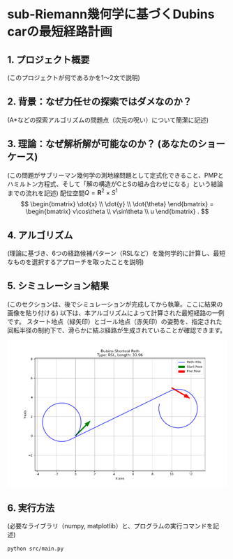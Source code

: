 # sub-Riemann幾何学に基づくDubins carの最短経路計画

## 1. プロジェクト概要
(このプロジェクトが何であるかを1〜2文で説明)

## 2. 背景：なぜ力任せの探索ではダメなのか？
(A*などの探索アルゴリズムの問題点（次元の呪い）について簡潔に記述)

## 3. 理論：なぜ解析解が可能なのか？ (あなたのショーケース)
(この問題がサブリーマン幾何学の測地線問題として定式化できること、PMPとハミルトン方程式、そして「解の構造がCとSの組み合わせになる」という結論までの流れを記述)
配位空間$Q = \mathbf{R}^{2} \times S^{1}$
$$
    \begin{bmatrix}
        \dot{x} \\
        \dot{y} \\
        \dot{\theta}
    \end{bmatrix}
    =
    \begin{bmatrix}
        v\cos\theta \\
        v\sin\theta \\
        u
    \end{bmatrix}
    .
$$

## 4. アルゴリズム
(理論に基づき、6つの経路候補パターン（RSLなど）を幾何学的に計算し、最短なものを選択するアプローチを取ったことを説明)

## 5. シミュレーション結果
(このセクションは、後でシミュレーションが完成してから執筆。ここに結果の画像を貼り付ける)
以下は、本アルゴリズムによって計算された最短経路の一例です。
スタート地点（緑矢印）とゴール地点（赤矢印）の姿勢を、指定された回転半径の制約下で、滑らかに結ぶ経路が生成されていることが確認できます。

![Dubins Path Result](./images/result_path_1.png)

## 6. 実行方法
(必要なライブラリ（numpy, matplotlib）と、プログラムの実行コマンドを記述)
```
python src/main.py
```
